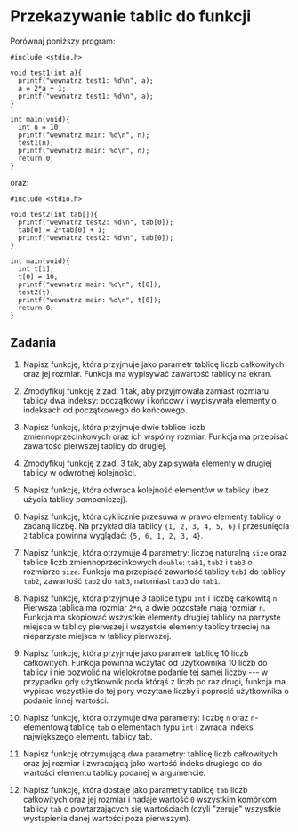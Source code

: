 Przekazywanie tablic do funkcji
==========================

Porównaj poniższy program:

    #include <stdio.h>

    void test1(int a){
      printf("wewnatrz test1: %d\n", a);
      a = 2*a + 1;
      printf("wewnatrz test1: %d\n", a);
    }

    int main(void){
      int n = 10;
      printf("wewnatrz main: %d\n", n);
      test1(n);
      printf("wewnatrz main: %d\n", n);
      return 0;
    }

oraz:

    #include <stdio.h>

    void test2(int tab[]){
      printf("wewnatrz test2: %d\n", tab[0]);
      tab[0] = 2*tab[0] + 1;
      printf("wewnatrz test2: %d\n", tab[0]);
    }

    int main(void){
      int t[1];
      t[0] = 10;
      printf("wewnatrz main: %d\n", t[0]);
      test2(t);
      printf("wewnatrz main: %d\n", t[0]);
      return 0;
    }

Zadania
--------------------------

1.  Napisz funkcję, która przyjmuje jako parametr
    tablicę liczb całkowitych oraz jej rozmiar.
    Funkcja ma wypisywać zawartość tablicy na ekran.

2.  Zmodyfikuj funkcję z zad. 1 tak, aby przyjmowała
    zamiast rozmiaru tablicy dwa indeksy: początkowy i końcowy
    i wypisywała elementy o indeksach od początkowego
    do końcowego.

3.  Napisz funkcję, która przyjmuje dwie tablice liczb
    zmiennoprzecinkowych oraz ich wspólny rozmiar.
    Funkcja ma przepisać zawartość pierwszej tablicy do drugiej.

4.  Zmodyfikuj funkcję z zad. 3 tak,
    aby zapisywała elementy w drugiej tablicy w odwrotnej kolejności.

5.  Napisz funkcję, która odwraca kolejność elementów w tablicy
    (bez użycia tablicy pomocniczej).

6.  Napisz funkcję, która cyklicznie przesuwa w prawo elementy tablicy o zadaną
    liczbę. Na przykład dla tablicy `{1, 2, 3, 4, 5, 6}` i przesunięcia
    `2` tablica powinna wyglądać: `{5, 6, 1, 2, 3, 4}`.

7.  Napisz funkcję, która otrzymuje 4 parametry: liczbę naturalną `size`
    oraz tablice liczb zmiennoprzecinkowych `double`: `tab1`, `tab2` i
    `tab3` o rozmiarze `size`.
    Funkcja ma przepisać zawartość tablicy `tab1` do tablicy `tab2`,
    zawartość `tab2` do `tab3`, natomiast `tab3` do `tab1`.

8.  Napisz funkcję, która przyjmuje 3 tablice typu `int` i liczbę
    całkowitą `n`. Pierwsza tablica ma rozmiar `2*n`, a dwie pozostałe
    mają rozmiar `n`.
    Funkcja ma skopiować wszystkie elementy drugiej tablicy na parzyste
    miejsca w tablicy pierwszej i wszystkie elementy tablicy trzeciej
    na nieparzyste miejsca w tablicy pierwszej.

9.  Napisz funkcję, która przyjmuje jako parametr
    tablicę 10 liczb całkowitych.
    Funkcja powinna wczytać od użytkownika 10 liczb do tablicy
    i nie pozwolić na wielokrotne podanie tej samej liczby
    --- w przypadku gdy użytkownik poda którąś z liczb po raz drugi,
    funkcja ma wypisać wszystkie do tej pory wczytane liczby
    i poprosić użytkownika o podanie innej wartości.

10. Napisz funkcję, która otrzymuje dwa parametry:
    liczbę `n` oraz `n`-elementową tablicę `tab`
    o elementach typu `int` i zwraca indeks największego
    elementu tablicy tab.

11. Napisz funkcję otrzymującą dwa parametry:
    tablicę liczb całkowitych oraz jej rozmiar
    i zwracającą jako wartość indeks drugiego
    co do wartości elementu tablicy
    podanej w argumencie.

12. Napisz funkcję, która dostaje jako parametry
    tablicę `tab` liczb całkowitych oraz jej rozmiar
    i nadaje wartość `0` wszystkim komórkom tablicy
    `tab` o powtarzających się wartościach
    (czyli "zeruje" wszystkie wystąpienia danej
    wartości poza pierwszym).
